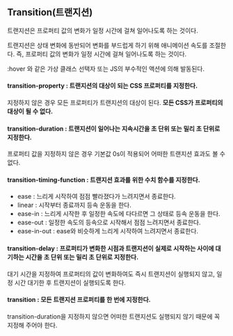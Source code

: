 ## Transition(트랜지션)

트랜지션은 프로퍼티 값의 변화가 일정 시간에 걸쳐 일어나도록 하는 것이다.

트랜지션은 상태 변화에 동반되어 변화를 부드럽게 하기 위해 애니메이션 속도를 조절한다.
즉, 프로퍼티 값의 변화가 일정 시간에 걸쳐 일어나도록 하는 것이다.

:hover 와 같은 가상 클래스 선택자 또는 JS의 부수적인 액션에 의해 발동된다.

#### transition-property : 트랜지션의 대상이 되는 CSS 프로퍼티를 지정한다.
지정하지 않은 경우 모든 프로퍼티가 트랜지션의 대상이 된다.
**모든 CSS가 프로퍼티의 대상이 될 수 없다.**

#### transition-duration : 트랜지션이 일어나는 지속시간을 초 단위 또는 밀리 초 단위로 지정한다.
프로퍼티 값을 지정하지 않은 경우 기본값 0s이 적용되어 어떠한 트랜지션 효과도 볼 수 없다.

#### transition-timing-function : 트랜지션 효과를 위한 수치 함수를 지정한다.
+ ease : 느리게 시작하여 점점 빨라졌다가 느려지면서 종료한다.
+ linear : 시작부터 종료까지 등속 운동을 한다.
+ ease-in : 느리게 시작한 후 일정한 속도에 다다르면 그 상태로 등속 운동을 한다.
+ ease-out : 일정한 속도의 등속으로 시작해서 점점 느려지면서 종료한다.
+ ease-in-out : ease와 비슷하게 느리게 시작하여 느려지면서 종료한다.

#### transition-delay : 프로퍼티가 변화한 시점과 트랜지션이 실제로 시작하는 사이에 대기하는 시간을 초 단위 또는 밀리 초 단위로 지정한다.
대기 시간을 지정하여 프로퍼티의 값이 변화하여도 즉시 트랜지션이 실행되지 않고, 일정 시간 대기한 후 트랜지션이 실행되도록 한다.

#### transition : 모든 트랜지션 프로퍼티를 한 번에 지정한다.
transition-duration을 지정하지 않으면 어떠한 트랜지션도 실행되지 않기 때문에 꼭 지정해 주어야 한다.
